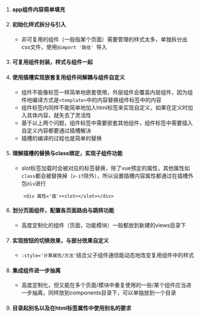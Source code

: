 1. #### app组件内容简单填充
2. #### 初始化样式拆分与引入
    +  非可复用的组件（一般指某个页面）需要管理的样式太多，单独拆分出css文件，使用`@import '路径' `导入
3. #### 可复用组件封装，样式与组件一起
4. #### 使用插槽实现嵌套复用组件间解耦与组件自定义
    + 组件不能像标签一样简单地嵌套使用，外层组件会覆盖内层组件，因为组件地编译方式是`<template>`中的内容替换组件标签中的内容
    + 组件标签内同样不能简单地加入html标签来实现自定义，如果在定义时加入具体内容，就失去了灵活性
    + 基于以上两个问题，组件标签中需要嵌套其他组件，组件标签中需要插入自定义内容都要通过插槽解决
    + 插槽的编译的过程也是简单的替换
5. #### 理解插槽的替换与class绑定，实现子组件功能
    + slot标签加载时会被对应的标签替换，除了vue预定的属性，其他属性如`class`都会被替换掉（`v-if`除外），所以设置插槽内容属性都通过在插槽外包`div`进行
    ``` 
        <div 属性='值'><slot></slot></div>
    ``` 
6. #### 划分页面组件，配置各页面路由与跳转功能
    + 高度定制化的组件（页面，功能模块）一般都放到新建的views目录下 
7. #### 实现按钮的切换效果，与部分效果自定义
    + `:style='计算属性/方法'`结合父子组件通信能动态地改变复用组件中的样式
8. #### 集成组件进一步抽离
    + 高度定制化，但又能在多个页面/模块中重复使用的一些/某个组件应当进一步抽离，同样放到components目录下，可以单独放到一个目录 
9. #### 目录起别名以及在html标签属性中使用别名的要求
